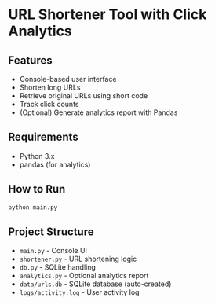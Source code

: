 
# URL Shortener Tool with Click Analytics

## Features
- Console-based user interface
- Shorten long URLs
- Retrieve original URLs using short code
- Track click counts
- (Optional) Generate analytics report with Pandas

## Requirements
- Python 3.x
- pandas (for analytics)

## How to Run
```bash
python main.py
```

## Project Structure
- `main.py` - Console UI
- `shortener.py` - URL shortening logic
- `db.py` - SQLite handling
- `analytics.py` - Optional analytics report
- `data/urls.db` - SQLite database (auto-created)
- `logs/activity.log` - User activity log
